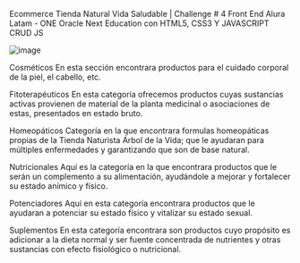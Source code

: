 Ecommerce Tienda Natural Vida Saludable | Challenge # 4 Front End Alura Latam - ONE Oracle Next Education con HTML5, CSS3 Y JAVASCRIPT CRUD JS

![image](https://user-images.githubusercontent.com/91698396/228950289-e500abd9-c9a0-4c7b-bf24-41e6ce1f5566.png)

Cosméticos
En esta sección encontrara productos para el cuidado corporal de la piel, el cabello, etc.

Fitoterapéuticos
En esta categoría ofrecemos productos cuyas sustancias activas provienen de material de la planta medicinal o asociaciones de estas, presentados en estado bruto.

Homeopáticos
Categoría en la que encontrara formulas homeopáticas propias de la Tienda Naturista Árbol de la Vida; que le ayudaran para múltiples enfermedades y garantizando que son de base natural.

Nutricionales
Aquí es la categoría en la que encontrara productos que le serán un complemento  a su alimentación, ayudándole a mejorar y fortalecer su estado anímico y físico.

Potenciadores
Aquí en esta categoría encontrara productos que le ayudaran a potenciar su estado físico y vitalizar su estado sexual.

Suplementos
En esta categoría encontrara son productos cuyo propósito es adicionar a la dieta normal y ser fuente concentrada de nutrientes y otras sustancias con efecto fisiológico o nutricional.


